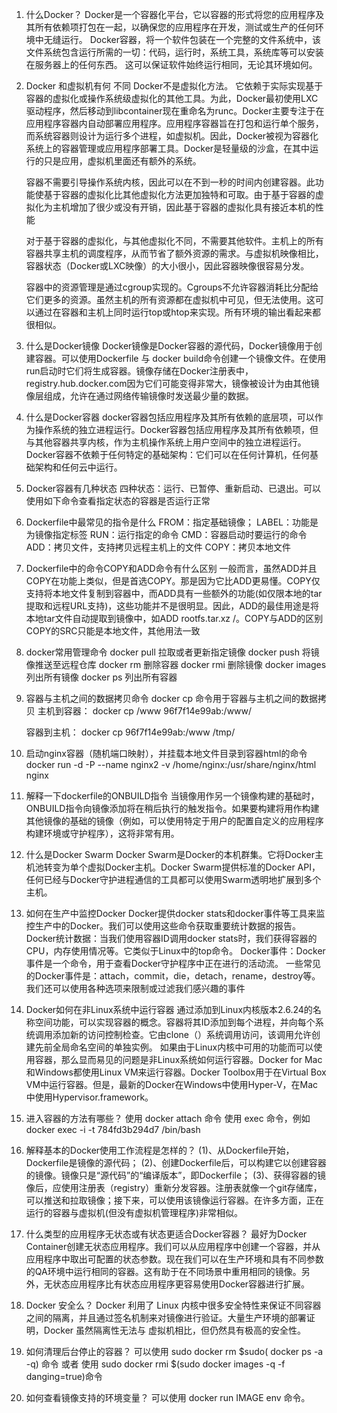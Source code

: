 1. 什么Docker？
    Docker是一个容器化平台，它以容器的形式将您的应用程序及其所有依赖项打包在一起，以确保您的应用程序在开发，测试或生产的任何环境中无缝运行。
    Docker容器，将一个软件包装在一个完整的文件系统中，该文件系统包含运行所需的一切：代码，运行时，系统工具，系统库等可以安装在服务器上的任何东西。
    这可以保证软件始终运行相同，无论其环境如何。

2. Docker 和虚拟机有何 不同
    Docker不是虚拟化方法。
        它依赖于实际实现基于容器的虚拟化或操作系统级虚拟化的其他工具。为此，Docker最初使用LXC驱动程序，然后移动到libcontainer现在重命名为runc。Docker主要专注于在应用程序容器内自动部署应用程序。应用程序容器旨在打包和运行单个服务，而系统容器则设计为运行多个进程，如虚拟机。因此，Docker被视为容器化系统上的容器管理或应用程序部署工具。Docker是轻量级的沙盒，在其中运行的只是应用，虚拟机里面还有额外的系统。

    容器不需要引导操作系统内核，因此可以在不到一秒的时间内创建容器。此功能使基于容器的虚拟化比其他虚拟化方法更加独特和可取。由于基于容器的虚拟化为主机增加了很少或没有开销，因此基于容器的虚拟化具有接近本机的性能

    对于基于容器的虚拟化，与其他虚拟化不同，不需要其他软件。主机上的所有容器共享主机的调度程序，从而节省了额外资源的需求。与虚拟机映像相比，容器状态（Docker或LXC映像）的大小很小，因此容器映像很容易分发。

    容器中的资源管理是通过cgroup实现的。Cgroups不允许容器消耗比分配给它们更多的资源。虽然主机的所有资源都在虚拟机中可见，但无法使用。这可以通过在容器和主机上同时运行top或htop来实现。所有环境的输出看起来都很相似。

3. 什么是Docker镜像
    Docker镜像是Docker容器的源代码，Docker镜像用于创建容器。可以使用Dockerfile 与 docker build命令创建一个镜像文件。在使用run启动时它们将生成容器。镜像存储在Docker注册表中，registry.hub.docker.com因为它们可能变得非常大，镜像被设计为由其他镜像层组成，允许在通过网络传输镜像时发送最少量的数据。

4. 什么是Docker容器
    docker容器包括应用程序及其所有依赖的底层项，可以作为操作系统的独立进程运行。Docker容器包括应用程序及其所有依赖项，但与其他容器共享内核，作为主机操作系统上用户空间中的独立进程运行。Docker容器不依赖于任何特定的基础架构：它们可以在任何计算机，任何基础架构和任何云中运行。

5. Docker容器有几种状态
    四种状态：运行、已暂停、重新启动、已退出。可以使用如下命令查看指定状态的容器是否运行正常

6. Dockerfile中最常见的指令是什么
    FROM：指定基础镜像； 
    LABEL：功能是为镜像指定标签
    RUN：运行指定的命令
    CMD：容器启动时要运行的命令
    ADD：拷贝文件，支持拷贝远程主机上的文件
    COPY：拷贝本地文件

7. Dockerfile中的命令COPY和ADD命令有什么区别
    一般而言，虽然ADD并且COPY在功能上类似，但是首选COPY。那是因为它比ADD更易懂。COPY仅支持将本地文件复制到容器中，而ADD具有一些额外的功能(如仅限本地的tar提取和远程URL支持)，这些功能并不是很明显。因此，ADD的最佳用途是将本地tar文件自动提取到镜像中，如ADD rootfs.tar.xz /。COPY与ADD的区别COPY的SRC只能是本地文件，其他用法一致

8. docker常用管理命令
    docker pull 拉取或者更新指定镜像
    docker push 将镜像推送至远程仓库
    docker rm 删除容器
    docker rmi 删除镜像
    docker images 列出所有镜像
    docker ps 列出所有容器

9. 容器与主机之间的数据拷贝命令
    docker cp 命令用于容器与主机之间的数据拷贝
    主机到容器：
    docker cp /www 96f7f14e99ab:/www/

    容器到主机：
    docker cp 96f7f14e99ab:/www /tmp/

10. 启动nginx容器（随机端口映射），并挂载本地文件目录到容器html的命令
    docker run -d -P --name nginx2 -v /home/nginx:/usr/share/nginx/html nginx

11. 解释一下dockerfile的ONBUILD指令
    当镜像用作另一个镜像构建的基础时，ONBUILD指令向镜像添加将在稍后执行的触发指令。如果要构建将用作构建其他镜像的基础的镜像（例如，可以使用特定于用户的配置自定义的应用程序构建环境或守护程序），这将非常有用。

12. 什么是Docker Swarm
    Docker Swarm是Docker的本机群集。它将Docker主机池转变为单个虚拟Docker主机。Docker Swarm提供标准的Docker API，任何已经与Docker守护进程通信的工具都可以使用Swarm透明地扩展到多个主机。

13. 如何在生产中监控Docker
    Docker提供docker stats和docker事件等工具来监控生产中的Docker。我们可以使用这些命令获取重要统计数据的报告。
    Docker统计数据：当我们使用容器ID调用docker stats时，我们获得容器的CPU，内存使用情况等。它类似于Linux中的top命令。
    Docker事件：Docker事件是一个命令，用于查看Docker守护程序中正在进行的活动流。
    一些常见的Docker事件是：attach，commit，die，detach，rename，destroy等。我们还可以使用各种选项来限制或过滤我们感兴趣的事件

14. Docker如何在非Linux系统中运行容器
    通过添加到Linux内核版本2.6.24的名称空间功能，可以实现容器的概念。容器将其ID添加到每个进程，并向每个系统调用添加新的访问控制检查。它由clone（）系统调用访问，该调用允许创建先前全局命名空间的单独实例。
    如果由于Linux内核中可用的功能而可以使用容器，那么显而易见的问题是非Linux系统如何运行容器。Docker for Mac和Windows都使用Linux VM来运行容器。Docker Toolbox用于在Virtual Box VM中运行容器。但是，最新的Docker在Windows中使用Hyper-V，在Mac中使用Hypervisor.framework。

15. 进入容器的方法有哪些？
    使用 docker attach 命令
    使用 exec 命令，例如docker exec -i -t 784fd3b294d7 /bin/bash

16. 解释基本的Docker使用工作流程是怎样的？
    (1)、从Dockerfile开始，Dockerfile是镜像的源代码；
    (2)、创建Dockerfile后，可以构建它以创建容器的镜像。镜像只是“源代码”的“编译版本”，即Dockerfile；
    (3)、获得容器的镜像后，应使用注册表（registry）重新分发容器。注册表就像一个git存储库，可以推送和拉取镜像；接下来，可以使用该镜像运行容器。在许多方面，正在运行的容器与虚拟机(但没有虚拟机管理程序)非常相似。

17. 什么类型的应用程序无状态或有状态更适合Docker容器？
    最好为Docker Container创建无状态应用程序。我们可以从应用程序中创建一个容器，并从应用程序中取出可配置的状态参数。现在我们可以在生产环境和具有不同参数的QA环境中运行相同的容器。这有助于在不同场景中重用相同的镜像。另外，无状态应用程序比有状态应用程序更容易使用Docker容器进行扩展。

18. Docker 安全么？
    Docker 利用了 Linux 内核中很多安全特性来保证不同容器之间的隔离，并且通过签名机制来对镜像进行验证。大量生产环境的部署证明，Docker 虽然隔离性无法与 虚拟机相比，但仍然具有极高的安全性。

19. 如何清理后台停止的容器？
    可以使用 sudo docker rm $sudo( docker ps -a -q) 命令 或者 使用 sudo docker rmi $(sudo docker images -q -f danging=true)命令

20. 如何查看镜像支持的环境变量？
    可以使用 docker run IMAGE env 命令。